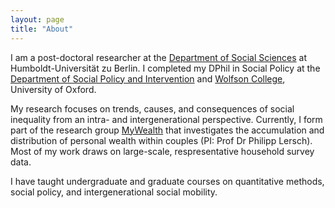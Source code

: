 ```yaml
---
layout: page
title: "About"
---
```


I am a post-doctoral researcher at the [Department of Social Sciences](https://www.sowi.hu-berlin.de/en) at Humboldt-Universität zu Berlin. I completed my DPhil in Social Policy at the [Department of Social Policy and Intervention](https://www.spi.ox.ac.uk/) and [Wolfson College](https://www.wolfson.ox.ac.uk/), University of Oxford.

My research focuses on trends, causes, and consequences of social inequality from an intra- and intergenerational perspective. Currently, I form part of the research group [MyWealth](https://www.sowi.hu-berlin.de/en/lehrbereiche-en/sozpolsoz/research/mywealth_eng) that investigates the accumulation and distribution of personal wealth within couples (PI: Prof Dr Philipp Lersch). Most of my work draws on large-scale, respresentative household survey data.

I have taught undergraduate and graduate courses on quantitative methods, social policy, and intergenerational social mobility.
